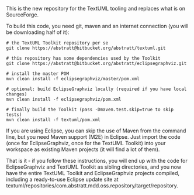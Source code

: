 This is the new repository for the TextUML tooling and replaces what is on SourceForge.

To build this code, you need git, maven and an internet connection (you will be downloading half of it):

    # the TextUML Toolkit repository per se
    git clone https://abstratt@bitbucket.org/abstratt/textuml.git
 
    # this repository has some dependencies used by the Toolkit
    git clone https://abstratt@bitbucket.org/abstratt/eclipsegraphviz.git
 
    # install the master POM
    mvn clean install -f eclipsegraphviz/master/pom.xml
 
    # optional: build EclipseGraphviz locally (required if you have local changes)
    mvn clean install -f eclipsegraphviz/pom.xml

    # finally build the Toolkit (pass -Dmaven.test.skip=true to skip tests)
    mvn clean install -f textuml/pom.xml

If you are using Eclipse, you can skip the use of Maven from the command line, but you need Maven support (M2E) in Eclipse. Just import the code (once for EclipseGraphviz, once for the TextUML Toolkit) into your workspace as existing Maven projects (it will find a lot of them).

That is it - if you follow these instructions, you will end up with the code for EclipseGraphviz and TextUML Toolkit as sibling directories, and you now have the entire TextUML Toolkit and EclipseGraphviz projects compiled, including a ready-to-use Eclipse update site at textuml/repositories/com.abstratt.mdd.oss.repository/target/repository.
